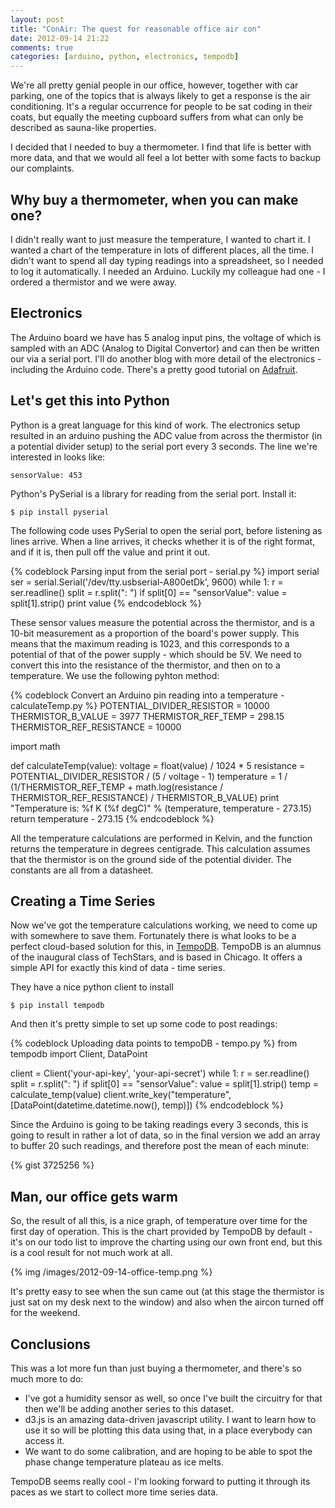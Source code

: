```yaml
---
layout: post
title: "ConAir: The quest for reasonable office air con"
date: 2012-09-14 21:22
comments: true
categories: [arduino, python, electronics, tempodb] 
---
```


We're all pretty genial people in our office, however, together with car parking,
one of the topics that is always likely to get a response is the air conditioning.
It's a regular occurrence for people to be sat coding in their coats, but equally
the meeting cupboard suffers from what can only be described as sauna-like properties.

I decided that I needed to buy a thermometer. I find that life is better with more
data, and that we would all feel a lot better with some facts to backup our complaints.

## Why buy a thermometer, when you can make one?

I didn't really want to just measure the temperature, I wanted to chart it. I wanted a
chart of the temperature in lots of different places, all the time. I didn't want to
spend all day typing readings into a spreadsheet, so I needed to log it automatically.
I needed an Arduino. Luckily my colleague had one - I ordered a thermistor and we were
away.

## Electronics
The Arduino board we have has 5 analog input pins, the voltage of which is sampled
with an ADC (Analog to Digital Convertor) and can then be written our via a serial port.
I'll do another blog with more detail of the electronics - including the Arduino code.
There's a pretty good tutorial on [Adafruit](http://learn.adafruit.com/thermistor/overview).

## Let's get this into Python
Python is a great language for this kind of work. The electronics setup resulted in an
arduino pushing the ADC value from across the thermistor (in a potential divider setup)
to the serial port every 3 seconds. The line we're interested in looks like:

    sensorValue: 453

Python's PySerial is a library for reading from the serial port. Install it:

    $ pip install pyserial

The following code uses PySerial to open the serial port, before listening as lines
arrive. When a line arrives, it checks whether it is of the right format, and if
it is, then pull off the value and print it out.

{% codeblock Parsing input from the serial port - serial.py %}
import serial
ser = serial.Serial('/dev/tty.usbserial-A800etDk', 9600)
while 1:
    r = ser.readline()
    split = r.split(": ")
    if split[0] == "sensorValue":
        value = split[1].strip()
        print value
{% endcodeblock %}

These sensor values measure the potential across the thermistor, and is a 10-bit
measurement as a proportion of the board's power supply. This means that the maximum
reading is 1023, and this corresponds to a potential of that of the power supply - which
should be 5V. We need to convert this into the resistance of the thermistor, and then on
to a temperature. We use the following pyhton method:

{% codeblock Convert an Arduino pin reading into a temperature - calculateTemp.py %}
POTENTIAL_DIVIDER_RESISTOR = 10000
THERMISTOR_B_VALUE = 3977
THERMISTOR_REF_TEMP = 298.15
THERMISTOR_REF_RESISTANCE = 10000

import math

def calculateTemp(value):
    voltage = float(value) / 1024 * 5
    resistance = POTENTIAL_DIVIDER_RESISTOR / (5 / voltage - 1)
    temperature = 1 / (1/THERMISTOR_REF_TEMP + math.log(resistance / THERMISTOR_REF_RESISTANCE) / THERMISTOR_B_VALUE)
    print "Temperature is: %f K (%f degC)" % (temperature, temperature - 273.15)
    return temperature - 273.15
{% endcodeblock %}

All the temperature calculations are performed in Kelvin, and the function returns
the temperature in degrees centigrade. This calculation assumes that the thermistor
is on the ground side of the potential divider. The constants are all from a datasheet.


## Creating a Time Series

Now we've got the temperature calculations working, we need to come up with somewhere
to save them. Fortunately there is what looks to be a perfect cloud-based solution
for this, in [TempoDB](http://tempo-db.com/). TempoDB is an alumnus of the inaugural
class of TechStars, and is based in Chicago. It offers a simple API for exactly this
kind of data - time series.

They have a nice python client to install

    $ pip install tempodb

And then it's pretty simple to set up some code to post readings:

{% codeblock Uploading data points to tempoDB - tempo.py %}
from tempodb import Client, DataPoint

client = Client('your-api-key', 'your-api-secret')
while 1:
    r = ser.readline()
    split = r.split(": ")
    if split[0]  == "sensorValue":
        value = split[1].strip()
        temp = calculate_temp(value)
        client.write_key("temperature", [DataPoint(datetime.datetime.now(), temp)])
{% endcodeblock %}

Since the Arduino is going to be taking readings every 3 seconds, this is going to
result in rather a lot of data, so in the final version we add an array to buffer
20 such readings, and therefore post the mean of each minute:

{% gist 3725256 %}

## Man, our office gets warm

So, the result of all this, is a nice graph, of temperature over time for the
first day of operation. This is the chart provided by TempoDB by default - it's on
our todo list to improve the charting using our own front end, but this is a cool
result for not much work at all.

{% img /images/2012-09-14-office-temp.png %}

It's pretty easy to see when the sun came out (at this stage the thermistor is
just sat on my desk next to the window) and also when the aircon turned off
for the weekend.

## Conclusions

This was a lot more fun than just buying a thermometer, and there's so much more to
do:
* I've got a humidity sensor as well, so once I've built the circuitry for that
then we'll be adding another series to this dataset.
* d3.js is an amazing data-driven javascript utility. I want to learn how to use it
so will be plotting this data using that, in a place everybody can access it.
* We want to do some calibration, and are hoping to be able to spot the phase change
temperature plateau as ice melts.

TempoDB seems really cool - I'm looking forward to putting it through its paces
as we start to collect more time series data.

